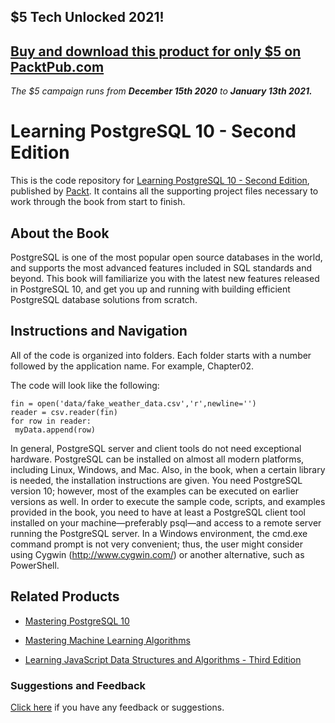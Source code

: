 ## $5 Tech Unlocked 2021!
[Buy and download this product for only $5 on PacktPub.com](https://www.packtpub.com/)
-----
*The $5 campaign         runs from __December 15th 2020__ to __January 13th 2021.__*

# Learning PostgreSQL 10 - Second Edition
This is the code repository for [Learning PostgreSQL 10 - Second Edition](https://www.packtpub.com/big-data-and-business-intelligence/learning-postgresql-10-second-edition?utm_source=github&utm_medium=repository&utm_campaign=9781788392013), published by [Packt](https://www.packtpub.com/?utm_source=github). It contains all the supporting project files necessary to work through the book from start to finish.
## About the Book
PostgreSQL is one of the most popular open source databases in the world, and supports the most advanced features included in SQL standards and beyond. This book will familiarize you with the latest new features released in PostgreSQL 10, and get you up and running with building efficient PostgreSQL database solutions from scratch.


## Instructions and Navigation
All of the code is organized into folders. Each folder starts with a number followed by the application name. For example, Chapter02.



The code will look like the following:
```
fin = open('data/fake_weather_data.csv','r',newline='')
reader = csv.reader(fin)
for row in reader:
 myData.append(row)
```

In general, PostgreSQL server and client tools do not need exceptional hardware.
PostgreSQL can be installed on almost all modern platforms, including Linux, Windows,
and Mac. Also, in the book, when a certain library is needed, the installation instructions are
given.
You need PostgreSQL version 10; however, most of the examples can be executed on earlier
versions as well. In order to execute the sample code, scripts, and examples provided in the
book, you need to have at least a PostgreSQL client tool installed on your
machine—preferably psql—and access to a remote server running the PostgreSQL server.
In a Windows environment, the cmd.exe command prompt is not very convenient; thus, the
user might consider using Cygwin (http://www.cygwin.com/) or another alternative, such
as PowerShell.

## Related Products
* [Mastering PostgreSQL 10](https://www.packtpub.com/big-data-and-business-intelligence/mastering-postgresql-10?utm_source=github&utm_medium=repository&utm_campaign=9781788472296)

* [Mastering Machine Learning Algorithms](https://www.packtpub.com/big-data-and-business-intelligence/mastering-machine-learning-algorithms?utm_source=github&utm_medium=repository&utm_campaign=9781788621113)

* [Learning JavaScript Data Structures and Algorithms - Third Edition](https://www.packtpub.com/web-development/learning-javascript-data-structures-and-algorithms-third-edition?utm_source=github&utm_medium=repository&utm_campaign=9781788623872)

### Suggestions and Feedback
[Click here](https://docs.google.com/forms/d/e/1FAIpQLSe5qwunkGf6PUvzPirPDtuy1Du5Rlzew23UBp2S-P3wB-GcwQ/viewform) if you have any feedback or suggestions.
